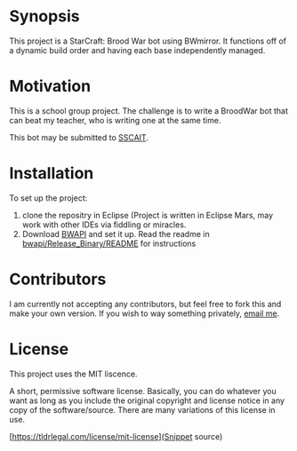 # Synopsis

This project is a StarCraft: Brood War bot using BWmirror. It functions off of a dynamic build order and having each base independently managed.

# Motivation

This is a school group project. The challenge is to write a BroodWar bot that can beat my teacher, who is writing one at the same time.

This bot may be submitted to [SSCAIT](http://sscaitournament.com/).

# Installation

To set up the project:
  1. clone the repositry in Eclipse (Project is written in Eclipse Mars, may work with other IDEs via fiddling or miracles.
  2. Download [BWAPI](http://code.google.com/p/bwapi/downloads/detail?name=BWAPI%203.7.4.7z&can=2&q=) and set it up. Read the readme in [bwapi/Release_Binary/README](https://github.com/bwapi/bwapi/blob/master/Release_Binary/README) for instructions

# Contributors

I am currently not accepting any contributors, but feel free to fork this and make your own version. If you wish to way something privately, [email me](mailto:dusksfall@gmail.com?Subject=About%20ChronoBot).

# License

This project uses the MIT liscence.

A short, permissive software license. Basically, you can do whatever you want as long as you include the original copyright and license notice in any copy of the software/source.  There are many variations of this license in use.

[https://tldrlegal.com/license/mit-license](Snippet source)
